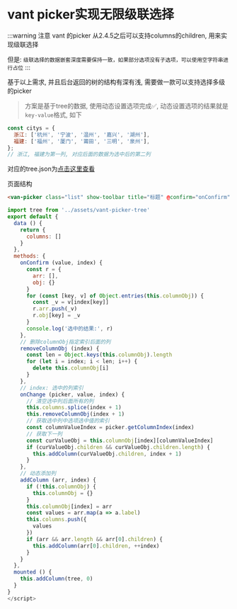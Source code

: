 # vant picker实现无限级联选择

:::warning 注意
vant 的picker 从2.4.5之后可以支持columns的children, 用来实现级联选择

但是: `级联选择的数据嵌套深度需要保持一致，如果部分选项没有子选项，可以使用空字符串进行占位`
:::

基于以上需求, 并且后台返回的树的结构有深有浅, 需要做一款可以支持选择多级的picker

> 方案是基于tree的数据, 使用动态设置选项完成✅, 动态设置选项的结果就是`key-value`格式, 如下

```js
const citys = {
  浙江: ['杭州', '宁波', '温州', '嘉兴', '湖州'],
  福建: ['福州', '厦门', '莆田', '三明', '泉州'],
};
// 浙江, 福建为第一列, 对应后面的数据为选中后的第二列
```

对应的tree.json为[点击这里查看](http://image.liyajie.cn/blog/vant-picker-tree.json)

页面结构

```html
<van-picker class="list" show-toolbar title="标题" @confirm="onConfirm" value-key="label" @change="onChange" :columns="columns"/>
```

```js
import tree from '../assets/vant-picker-tree'
export default {
  data () {
    return {
      columns: []
    }
  },
  methods: {
    onConfirm (value, index) {
      const r = {
        arr: [],
        obj: {}
      }
      for (const [key, v] of Object.entries(this.columnObj)) {
        const _v = v[index[key]]
        r.arr.push(_v)
        r.obj[key] = _v
      }
      console.log('选中的结果:', r)
    },
    // 删除columnObj指定索引后面的列
    removeColumnObj (index) {
      const len = Object.keys(this.columnObj).length
      for (let i = index; i < len; i++) {
        delete this.columnObj[i]
      }
    },
    // index: 选中的列索引
    onChange (picker, value, index) {
      // 清空选中列后面所有的列
      this.columns.splice(index + 1)
      this.removeColumnObj(index + 1)
      // 获取选中列中选项选中值的索引
      const columnValueIndex = picker.getColumnIndex(index)
      // 获取下一列
      const curValueObj = this.columnObj[index][columnValueIndex]
      if (curValueObj.children && curValueObj.children.length) {
        this.addColumn(curValueObj.children, index + 1)
      }
    },
    // 动态添加列
    addColumn (arr, index) {
      if (!this.columnObj) {
        this.columnObj = {}
      }
      this.columnObj[index] = arr
      const values = arr.map(a => a.label)
      this.columns.push({
        values
      })
      if (arr && arr.length && arr[0].children) {
        this.addColumn(arr[0].children, ++index)
      }
    }
  },
  mounted () {
    this.addColumn(tree, 0)
  }
}
</script>
```
